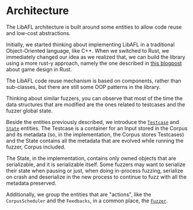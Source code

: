 # Architecture

The LibAFL architecture is built around some entities to allow code reuse and low-cost abstractions.

Initially, we started thinking about implementing LibAFL in a traditional Object-Oriented language, like C++. When we switched to Rust, we immediately changed our idea as we realized that, we can build the library using a more rust-y approach, namely the one described in [this blogpost](https://kyren.github.io/2018/09/14/rustconf-talk.html) about game design in Rust.

The LibAFL code reuse mechanism is based on components, rather than sub-classes, but there are still some OOP patterns in the library.

Thinking about similar fuzzers, you can observe that most of the time the data structures that are modified are the ones related to testcases and the fuzzer global state.

Beside the entities previously described, we introduce the [`Testcase`](https://docs.rs/libafl/latest/libafl/corpus/testcase/struct.Testcase.html) and [`State`](https://docs.rs/libafl/latest/libafl/state/struct.StdState.html) entities. The Testcase is a container for an Input stored in the Corpus and its metadata (so, in the implementation, the Corpus stores Testcases) and the State contains all the metadata that are evolved while running the fuzzer, Corpus included.

The State, in the implementation, contains only owned objects that are serializable, and it is serializable itself. Some fuzzers may want to serialize their state when pausing or just, when doing in-process fuzzing, serialize on crash and deserialize in the new process to continue to fuzz with all the metadata preserved.

Additionally, we group the entities that are "actions", like the `CorpusScheduler` and the `Feedbacks`, in a common place, the [`Fuzzer`](https://docs.rs/libafl/latest/libafl/fuzzer/struct.StdFuzzer.html).

